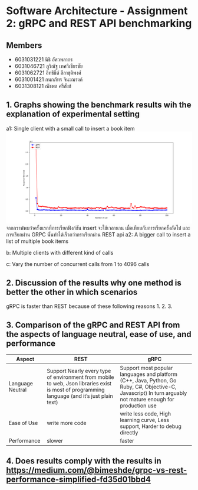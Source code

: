 # Software Architecture - Assignment 2: gRPC and REST API benchmarking


## Members

- 6031031221 นิธิ อัศวพลากร
- 6031046721 ภูริณัฐ เทศวิเชียรชัย
- 6031062721 อิทธิธีต์ ลีลาชุติพงศ์
- 6031001421 กนกภัทร จินะณรงค์
- 6031308121 ณัชพล ศรีสังข์ 

## 1. Graphs showing the benchmark results wih the explanation of experimental setting

a1: Single client with a small call to insert a book item
![Scenario A](./images/ScenarioA_insert.png)
จากกราฟพบว่าครั้งแรกที่การเรียกฟังก์ชัน insert จะใช้เวลานาน เมื่อเทียบกับการเรียกครั้งถัดไป และ การเรียกผ่าน GRPC นั้นทำได้เร็วกว่ากราเรียกผ่าน REST api
a2: A bigger call to insert a list of multiple book items


b: Multiple clients with different kind of calls


c: Vary the number of concurrent calls from 1 to 4096 calls



## 2. Discussion of the results why one method is better the other in which scenarios

gRPC is faster than REST because of these following reasons
1. 
2. 
3. 


## 3. Comparison of the gRPC and REST API from the aspects of language neutral, ease of use, and performance


| Aspect        | REST                      | gRPC                |
| ------------- | ------------------------- | ------------------- |
| Language Neutral    | Support Nearly every type of environment from mobile to web, Json libraries exist is most of programming language (and it’s just plain text)     | Support most popular languages and platform (C++, Java, Python, Go Ruby, C#, Objective-C, Javascript) In turn arguably not mature enough for production use         |
| Ease of Use  | write more code | write less code, High learning curve, Less support, Harder to debug directly        |
| Performance     | slower    | faster    |


## 4. Does results comply with the results in https://medium.com/@bimeshde/grpc-vs-rest-performance-simplified-fd35d01bbd4



